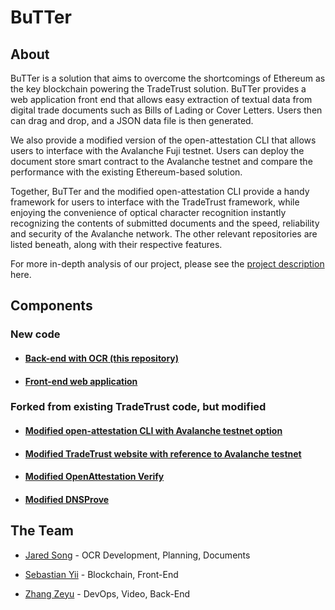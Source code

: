 # BuTTer

## About

BuTTer is a solution that aims to overcome the shortcomings of Ethereum as the key blockchain powering the TradeTrust solution. BuTTer provides a web application front end that allows easy extraction of textual data from digital trade documents such as Bills of Lading or Cover Letters. Users then can drag and drop, and a JSON data file is then generated.

We also provide a modified version of the open-attestation CLI that allows users to interface with the Avalanche Fuji testnet. Users can deploy the document store smart contract to the Avalanche testnet and compare the performance with the existing Ethereum-based solution.

Together, BuTTer and the modified open-attestation CLI provide a handy framework for users to interface with the TradeTrust framework, while enjoying the convenience of optical character recognition instantly recognizing the contents of submitted documents and the speed, reliability and security of the Avalanche network. The other relevant repositories are listed beneath, along with their respective features.

For more in-depth analysis of our project, please see the [project description](https://docs.google.com/document/d/e/2PACX-1vSj3yjnSp50jqJr27PjAKXxeq8gYZORaC2wg6YqlIyVWHnnl52Qp444NI7pm-PsmnMmwoHL9tlhtCJc/pub) here.

## Components

### New code

* #### [Back-end with OCR (this repository)](https://github.com/marketsurf/butter-backend)

* #### [Front-end web application](https://github.com/marketsurf/butter-frontend-app)

### Forked from existing TradeTrust code, but modified

* #### [Modified open-attestation CLI with Avalanche testnet option](https://github.com/marketsurf/open-attestation-cli)

* #### [Modified TradeTrust website with reference to Avalanche testnet](https://github.com/marketsurf/ms-tradetrust-website)

* #### [Modified OpenAttestation Verify](https://github.com/marketsurf/ms-oa-verify)

* #### [Modified DNSProve](https://github.com/marketsurf/ms-dnsprove)

## The Team
* [Jared Song](https://jaredmarcsong.com) - OCR Development, Planning, Documents

* [Sebastian Yii](https://sebastianyii.com) - Blockchain, Front-End

* [Zhang Zeyu](https://zeyu2001.com) - DevOps, Video, Back-End
